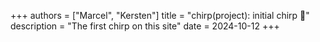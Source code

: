 +++
authors = ["Marcel", "Kersten"]
title = "chirp(project): initial chirp 🎉"
description = "The first chirp on this site"
date = 2024-10-12
+++

